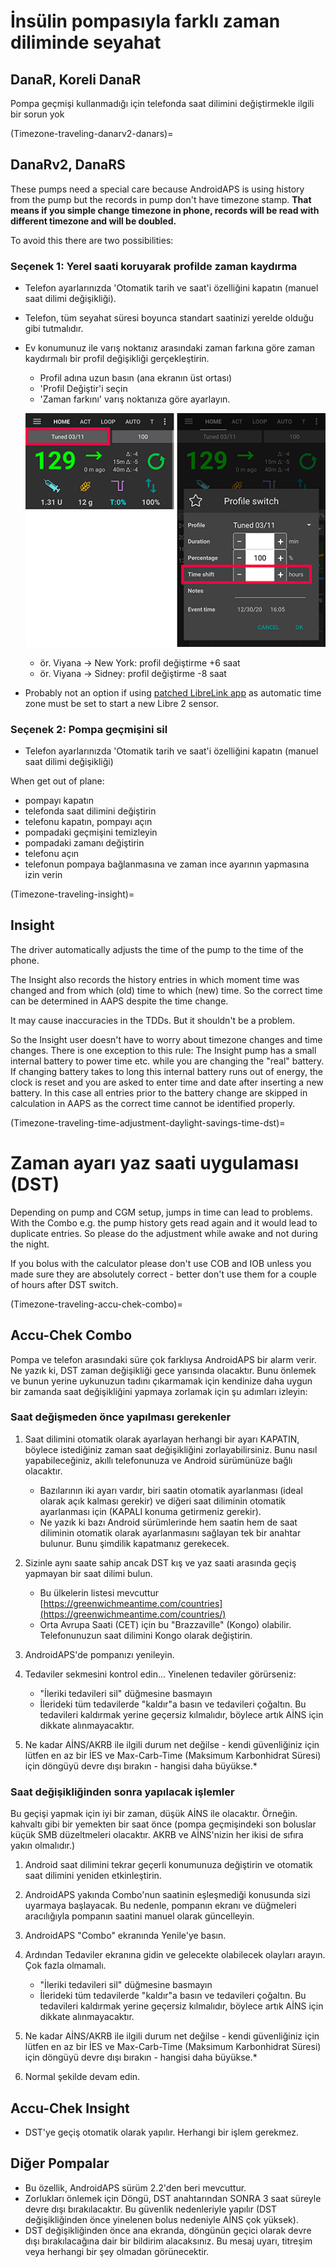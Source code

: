 # İnsülin pompasıyla farklı zaman diliminde seyahat

## DanaR, Koreli DanaR

Pompa geçmişi kullanmadığı için telefonda saat dilimini değiştirmekle ilgili bir sorun yok

(Timezone-traveling-danarv2-danars)=

## DanaRv2, DanaRS

These pumps need a special care because AndroidAPS is using history from the pump but the records in pump don't have timezone stamp. **That means if you simple change timezone in phone, records will be read with different timezone and will be doubled.**

To avoid this there are two possibilities:

### Seçenek 1: Yerel saati koruyarak profilde zaman kaydırma

* Telefon ayarlarınızda 'Otomatik tarih ve saat'i özelliğini kapatın (manuel saat dilimi değişikliği).
* Telefon, tüm seyahat süresi boyunca standart saatinizi yerelde olduğu gibi tutmalıdır.
* Ev konumunuz ile varış noktanız arasındaki zaman farkına göre zaman kaydırmalı bir profil değişikliği gerçekleştirin.
   
   * Profil adına uzun basın (ana ekranın üst ortası)
   * 'Profil Değiştir'i seçin
   * 'Zaman farkını' varış noktanıza göre ayarlayın.
   
   ![Zaman kaydırmalı profil değişikliği](../images/ProfileSwitchTimeShift2.png)
   
   * ör. Viyana -> New York: profil değiştirme +6 saat
   * ör. Viyana -> Sidney: profil değiştirme -8 saat
* Probably not an option if using [patched LibreLink app](Libre2-time-zone-travelling) as automatic time zone must be set to start a new Libre 2 sensor.

### Seçenek 2: Pompa geçmişini sil

* Telefon ayarlarınızda 'Otomatik tarih ve saat'i özelliğini kapatın (manuel saat dilimi değişikliği)

When get out of plane:

* pompayı kapatın
* telefonda saat dilimini değiştirin
* telefonu kapatın, pompayı açın
* pompadaki geçmişini temizleyin
* pompadaki zamanı değiştirin
* telefonu açın
* telefonun pompaya bağlanmasına ve zaman ince ayarının yapmasına izin verin

(Timezone-traveling-insight)=

## Insight

The driver automatically adjusts the time of the pump to the time of the phone.

The Insight also records the history entries in which moment time was changed and from which (old) time to which (new) time. So the correct time can be determined in AAPS despite the time change.

It may cause inaccuracies in the TDDs. But it shouldn't be a problem.

So the Insight user doesn't have to worry about timezone changes and time changes. There is one exception to this rule: The Insight pump has a small internal battery to power time etc. while you are changing the "real" battery. If changing battery takes to long this internal battery runs out of energy, the clock is reset and you are asked to enter time and date after inserting a new battery. In this case all entries prior to the battery change are skipped in calculation in AAPS as the correct time cannot be identified properly.

(Timezone-traveling-time-adjustment-daylight-savings-time-dst)=

# Zaman ayarı yaz saati uygulaması (DST)

Depending on pump and CGM setup, jumps in time can lead to problems. With the Combo e.g. the pump history gets read again and it would lead to duplicate entries. So please do the adjustment while awake and not during the night.

If you bolus with the calculator please don't use COB and IOB unless you made sure they are absolutely correct - better don't use them for a couple of hours after DST switch.

(Timezone-traveling-accu-chek-combo)=

## Accu-Chek Combo

Pompa ve telefon arasındaki süre çok farklıysa AndroidAPS bir alarm verir. Ne yazık ki, DST zaman değişikliği gece yarısında olacaktır. Bunu önlemek ve bunun yerine uykunuzun tadını çıkarmamak için kendinize daha uygun bir zamanda saat değişikliğini yapmaya zorlamak için şu adımları izleyin:

### Saat değişmeden önce yapılması gerekenler

1. Saat dilimini otomatik olarak ayarlayan herhangi bir ayarı KAPATIN, böylece istediğiniz zaman saat değişikliğini zorlayabilirsiniz. Bunu nasıl yapabileceğiniz, akıllı telefonunuza ve Android sürümünüze bağlı olacaktır.
   
   * Bazılarının iki ayarı vardır, biri saatin otomatik ayarlanması (ideal olarak açık kalması gerekir) ve diğeri saat diliminin otomatik ayarlanması için (KAPALI konuma getirmeniz gerekir).
   * Ne yazık ki bazı Android sürümlerinde hem saatin hem de saat diliminin otomatik olarak ayarlanmasını sağlayan tek bir anahtar bulunur. Bunu şimdilik kapatmanız gerekecek.

2. Sizinle aynı saate sahip ancak DST kış ve yaz saati arasında geçiş yapmayan bir saat dilimi bulun.
   
   * Bu ülkelerin listesi mevcuttur [https://greenwichmeantime.com/countries](https://greenwichmeantime.com/countries/)
   * Orta Avrupa Saati (CET) için bu "Brazzaville" (Kongo) olabilir. Telefonunuzun saat dilimini Kongo olarak değiştirin.

3. AndroidAPS'de pompanızı yenileyin.

4. Tedaviler sekmesini kontrol edin... Yinelenen tedaviler görürseniz:
   
   * "İleriki tedavileri sil" düğmesine basmayın
   * İlerideki tüm tedavilerde "kaldır"a basın ve tedavileri çoğaltın. Bu tedavileri kaldırmak yerine geçersiz kılmalıdır, böylece artık AİNS için dikkate alınmayacaktır.

5. Ne kadar AİNS/AKRB ile ilgili durum net değilse - kendi güvenliğiniz için lütfen en az bir İES ve Max-Carb-Time (Maksimum Karbonhidrat Süresi) için döngüyü devre dışı bırakın - hangisi daha büyükse.*

### Saat değişikliğinden sonra yapılacak işlemler

Bu geçişi yapmak için iyi bir zaman, düşük AİNS ile olacaktır. Örneğin. kahvaltı gibi bir yemekten bir saat önce (pompa geçmişindeki son boluslar küçük SMB düzeltmeleri olacaktır. AKRB ve AİNS'nizin her ikisi de sıfıra yakın olmalıdır.)

1. Android saat dilimini tekrar geçerli konumunuza değiştirin ve otomatik saat dilimini yeniden etkinleştirin.
2. AndroidAPS yakında Combo'nun saatinin eşleşmediği konusunda sizi uyarmaya başlayacak. Bu nedenle, pompanın ekranı ve düğmeleri aracılığıyla pompanın saatini manuel olarak güncelleyin.
3. AndroidAPS "Combo" ekranında Yenile'ye basın.
4. Ardından Tedaviler ekranına gidin ve gelecekte olabilecek olayları arayın. Çok fazla olmamalı.
   
   * "İleriki tedavileri sil" düğmesine basmayın
   * İlerideki tüm tedavilerde "kaldır"a basın ve tedavileri çoğaltın. Bu tedavileri kaldırmak yerine geçersiz kılmalıdır, böylece artık AİNS için dikkate alınmayacaktır.

5. Ne kadar AİNS/AKRB ile ilgili durum net değilse - kendi güvenliğiniz için lütfen en az bir İES ve Max-Carb-Time (Maksimum Karbonhidrat Süresi) için döngüyü devre dışı bırakın - hangisi daha büyükse.*

6. Normal şekilde devam edin.

## Accu-Chek Insight

* DST'ye geçiş otomatik olarak yapılır. Herhangi bir işlem gerekmez.

## Diğer Pompalar

* Bu özellik, AndroidAPS sürüm 2.2'den beri mevcuttur.
* Zorlukları önlemek için Döngü, DST anahtarından SONRA 3 saat süreyle devre dışı bırakılacaktır. Bu güvenlik nedenleriyle yapılır (DST değişikliğinden önce yinelenen bolus nedeniyle AİNS çok yüksek).
* DST değişikliğinden önce ana ekranda, döngünün geçici olarak devre dışı bırakılacağına dair bir bildirim alacaksınız. Bu mesaj uyarı, titreşim veya herhangi bir şey olmadan görünecektir.